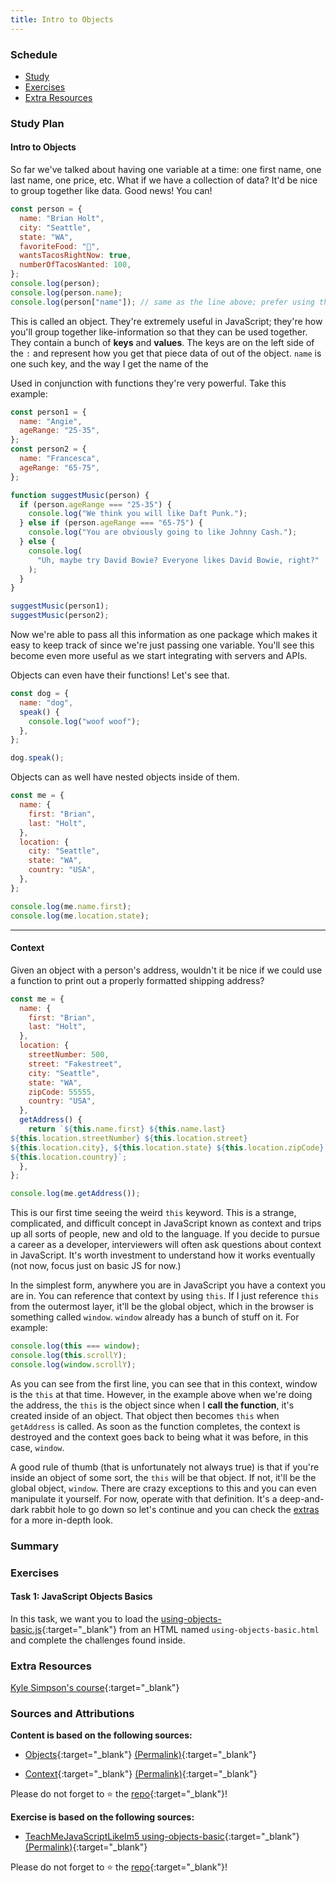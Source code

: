 ```yaml
---
title: Intro to Objects
---
```


### Schedule

  - [Study](#study-plan-NN)
  - [Exercises](#exercises-NN)
  - [Extra Resources](#extra-resources-NN)

### Study Plan

<!-- SGEN:META:PROGRESS:task=Read 'Intro to Objects' -->
#### Intro to Objects

  So far we've talked about having one variable at a time: one first name, one last name, one price, etc. What if we have a collection of data? It'd be nice to group together like data. Good news! You can!

  ```javascript
  const person = {
    name: "Brian Holt",
    city: "Seattle",
    state: "WA",
    favoriteFood: "🌮",
    wantsTacosRightNow: true,
    numberOfTacosWanted: 100,
  };
  console.log(person);
  console.log(person.name);
  console.log(person["name"]); // same as the line above; prefer using the other one
  ```

  This is called an object. They're extremely useful in JavaScript; they're how you'll group together like-information so that they can be used together. They contain a bunch of **keys** and **values**. The keys are on the left side of the `:` and represent how you get that piece data of out of the object. `name` is one such key, and the way I get the name of the

  Used in conjunction with functions they're very powerful. Take this example:

  ```javascript
  const person1 = {
    name: "Angie",
    ageRange: "25-35",
  };
  const person2 = {
    name: "Francesca",
    ageRange: "65-75",
  };

  function suggestMusic(person) {
    if (person.ageRange === "25-35") {
      console.log("We think you will like Daft Punk.");
    } else if (person.ageRange === "65-75") {
      console.log("You are obviously going to like Johnny Cash.");
    } else {
      console.log(
        "Uh, maybe try David Bowie? Everyone likes David Bowie, right?"
      );
    }
  }

  suggestMusic(person1);
  suggestMusic(person2);
  ```

  Now we're able to pass all this information as one package which makes it easy to keep track of since we're just passing one variable. You'll see this become even more useful as we start integrating with servers and APIs.

  Objects can even have their functions! Let's see that.

  ```javascript
  const dog = {
    name: "dog",
    speak() {
      console.log("woof woof");
    },
  };

  dog.speak();
  ```

  Objects can as well have nested objects inside of them.

  ```javascript
  const me = {
    name: {
      first: "Brian",
      last: "Holt",
    },
    location: {
      city: "Seattle",
      state: "WA",
      country: "USA",
    },
  };

  console.log(me.name.first);
  console.log(me.location.state);
  ```
---
<!-- SGEN:META:PROGRESS:task=Read 'Context' -->
#### Context

  Given an object with a person's address, wouldn't it be nice if we could use a function to print out a properly formatted shipping address?

  ```javascript
  const me = {
    name: {
      first: "Brian",
      last: "Holt",
    },
    location: {
      streetNumber: 500,
      street: "Fakestreet",
      city: "Seattle",
      state: "WA",
      zipCode: 55555,
      country: "USA",
    },
    getAddress() {
      return `${this.name.first} ${this.name.last}
  ${this.location.streetNumber} ${this.location.street}
  ${this.location.city}, ${this.location.state} ${this.location.zipCode}
  ${this.location.country}`;
    },
  };

  console.log(me.getAddress());
  ```

  This is our first time seeing the weird `this` keyword. This is a strange, complicated, and difficult concept in JavaScript known as context and trips up all sorts of people, new and old to the language. If you decide to pursue a career as a developer, interviewers will often ask questions about context in JavaScript. It's worth investment to understand how it works eventually (not now, focus just on basic JS for now.)

  In the simplest form, anywhere you are in JavaScript you have a context you are in. You can reference that context by using `this`. If I just reference `this` from the outermost layer, it'll be the global object, which in the browser is something called `window`. `window` already has a bunch of stuff on it. For example:

  ```javascript
  console.log(this === window);
  console.log(this.scrollY);
  console.log(window.scrollY);
  ```

  As you can see from the first line, you can see that in this context, window is the `this` at that time. However, in the example above when we're doing the address, the `this` is the object since when I **call the function**, it's created inside of an object. That object then becomes `this` when `getAddress` is called. As soon as the function completes, the context is destroyed and the context goes back to being what it was before, in this case, `window`.

  A good rule of thumb (that is unfortunately not always true) is that if you're inside an object of some sort, the `this` will be that object. If not, it'll be the global object, `window`. There are crazy exceptions to this and you can even manipulate it yourself. For now, operate with that definition. It's a deep-and-dark rabbit hole to go down so let's continue and you can check the [extras](#extra-resources) for a more in-depth look.

### Summary

### Exercises

#### Task 1: JavaScript Objects Basics

  <!-- SGEN:META:PROGRESS:task=Complete the exercise 'JavaScript Objects Basics'|user_folder=task_1 -->
  <!-- SGEN:META:TESTS:name=Test Exercise: 'JavaScript Objects Basics'|type=exist|user_folder=task_1|files=using-objects-basic.js,using-objects-basic.html -->
  In this task, we want you to load the [using-objects-basic.js](./exercises/using-objects-basic.js){:target="_blank"} from an HTML named `using-objects-basic.html` and complete the challenges found inside.

### Extra Resources

 [Kyle Simpson's course](https://frontendmasters.com/courses/getting-started-javascript-v2/){:target="_blank"}

### Sources and Attributions

  **Content is based on the following sources:**

  - [Objects](https://github.com/btholt/complete-intro-to-web-dev-v3/blob/main/lessons/04-javascript/I-objects.md){:target="_blank"} [(Permalink)](https://github.com/btholt/complete-intro-to-web-dev-v3/blob/a46a32bb9d641523163d74c28340ec686c5be2f9/lessons/04-javascript/I-objects.md){:target="_blank"}

  - [Context](https://github.com/btholt/complete-intro-to-web-dev-v3/blob/main/lessons/04-javascript/J-context.md){:target="_blank"} [(Permalink)](https://github.com/btholt/complete-intro-to-web-dev-v3/blob/a46a32bb9d641523163d74c28340ec686c5be2f9/lessons/04-javascript/J-context.md){:target="_blank"}

  Please do not forget to ⭐ the [repo](https://github.com/btholt/complete-intro-to-web-dev-v3){:target="_blank"}!

  **Exercise is based on the following sources:**

  - [TeachMeJavaScriptLikeIm5 using-objects-basic](https://github.com/inspirezonetech/TeachMeJavaScriptLikeIm5/blob/main/4-objects/using-objects-basic.js){:target="_blank"} [(Permalink)](https://github.com/inspirezonetech/TeachMeJavaScriptLikeIm5/blob/bcbe160a29718c0eb832fbf7af113b896ff06deb/4-objects/using-objects-basic.js){:target="_blank"}

  Please do not forget to ⭐ the [repo](https://github.com/inspirezonetech/TeachMeJavaScriptLikeIm5){:target="_blank"}!
